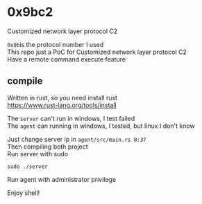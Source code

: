 # 0x9bc2
Customized network layer protocol C2

`0x9b`is the protocol number I used  
This repo just a PoC for Customized network layer protocol C2  
Have a remote command execute feature

## compile
Written in rust, so you need install rust  
https://www.rust-lang.org/tools/install

The `server` can't run in windows, I test failed  
The `agent` can running in windows, I tested, but linux I don't know

Just change server ip in `agent/src/main.rs 8:37`  
Then compiling both project  
Run server with sudo

```shell
sudo ./server
```

Run agent with administrator privilege

Enjoy shell!